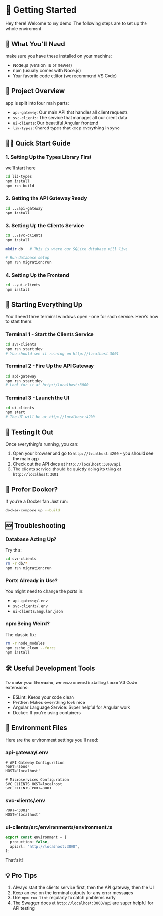 # 🚀 Getting Started

Hey there! Welcome to my demo. The following steps are to set up the whole enviroment

## 🔧 What You'll Need

make sure you have these installed on your machine:

- Node.js (version 18 or newer)
- npm (usually comes with Node.js)
- Your favorite code editor (we recommend VS Code)

## 📁 Project Overview

app is split into four main parts:

- `api-gateway`: Our main API that handles all client requests
- `svc-clients`: The service that manages all our client data
- `ui-clients`: Our beautiful Angular frontend
- `lib-types`: Shared types that keep everything in sync

## 🏃‍♂️ Quick Start Guide

### 1. Setting Up the Types Library First

we'll start here:

```bash
cd lib-types
npm install
npm run build
```

### 2. Getting the API Gateway Ready

```bash
cd ../api-gateway
npm install
```

### 3. Setting Up the Clients Service

```bash
cd ../svc-clients
npm install

mkdir db   # This is where our SQLite database will live

# Run database setup
npm run migration:run
```

### 4. Setting Up the Frontend

```bash
cd ../ui-clients
npm install
```

## 🌟 Starting Everything Up

You'll need three terminal windows open - one for each service. Here's how to start them:

### Terminal 1 - Start the Clients Service

```bash
cd svc-clients
npm run start:dev
# You should see it running on http://localhost:3001
```

### Terminal 2 - Fire Up the API Gateway

```bash
cd api-gateway
npm run start:dev
# Look for it at http://localhost:3000
```

### Terminal 3 - Launch the UI

```bash
cd ui-clients
npm start
# The UI will be at http://localhost:4200
```

## 🎉 Testing It Out

Once everything's running, you can:

1. Open your browser and go to `http://localhost:4200` - you should see the main app
2. Check out the API docs at `http://localhost:3000/api`
3. The clients service should be quietly doing its thing at `http://localhost:3001`

## 🐳 Prefer Docker?

If you're a Docker fan Just run:

```bash
docker-compose up --build
```

## 🆘 Troubleshooting

### Database Acting Up?

Try this:

```bash
cd svc-clients
rm -r db/*
npm run migration:run
```

### Ports Already in Use?

You might need to change the ports in:

- `api-gateway/.env`
- `svc-clients/.env`
- `ui-clients/angular.json`

### npm Being Weird?

The classic fix:

```bash
rm -r node_modules
npm cache clean --force
npm install
```

## 🛠️ Useful Development Tools

To make your life easier, we recommend installing these VS Code extensions:

- ESLint: Keeps your code clean
- Prettier: Makes everything look nice
- Angular Language Service: Super helpful for Angular work
- Docker: If you're using containers

## 📝 Environment Files

Here are the environment settings you'll need:

### api-gateway/.env

```
# API Gateway Configuration
PORT='3000'
HOST='localhost'

# Microservices Configuration
SVC_CLIENTS_HOST=localhost
SVC_CLIENTS_PORT=3001
```

### svc-clients/.env

```
PORT='3001'
HOST='localhost'
```

### ui-clients/src/environments/environment.ts

```typescript
export const environment = {
  production: false,
  apiUrl: "http://localhost:3000",
};
```

That's it!

## 💡 Pro Tips

1. Always start the clients service first, then the API gateway, then the UI
2. Keep an eye on the terminal outputs for any error messages
3. Use `npm run lint` regularly to catch problems early
4. The Swagger docs at `http://localhost:3000/api` are super helpful for API testing
